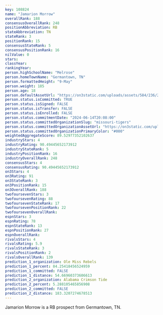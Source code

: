 ```yaml
---
key: 108824
name: "Jamarion Morrow"
overallRank: 188
consensusOverallRank: 248
positionAbbreviation: RB
stateAbbreviation: TN
stateRank: 3
positionRank: 15
consensusStateRank: 5
consensusPositionRank: 16
nilValue: 0
stars: 
classYear: 
rankingYear: 
person.highSchoolName: "Melrose"
person.homeTownName: "Germantown, TN"
person.formattedHeight: "9-May"
person.weight: 185
person.age: 18
person.defaultAssetUrl: "https://on3static.com/uploads/assets/584/236/236584.png"
person.status.isCommitted: TRUE
person.status.isSigned: FALSE
person.status.isTransfer: FALSE
person.status.isEnrolled: FALSE
person.status.commitmentDate: "2024-06-14T20:08:00"
person.status.committedOrganizationSlug: "missouri-tigers"
person.status.committedOrganizationAssetUrl: "https://on3static.com/uploads/assets/52/150/150052.svg"
person.status.committedOrganizationPrimaryColor: "#000"
weightedAggregateScore: 89.52977352102637
industryStars: 4
industryRating: 90.49445652173912
industryStateRank: 5
industryPositionRank: 16
industryOverallRank: 248
consensusStars: 4
consensusRating: 90.49445652173912
on3Stars: 4
on3Rating: 91
on3StateRank: 3
on3PositionRank: 15
on3OverallRank: 188
twofoursevenStars: 3
twofoursevenRating: 88
twofoursevenStateRank: 17
twofoursevenPositionRank: 22
twofoursevenOverallRank: 
espnStars: 3
espnRating: 78
espnStateRank: 13
espnPositionRank: 27
espnOverallRank: 
rivalsStars: 4
rivalsRating: 5.9
rivalsStateRank: 3
rivalsPositionRank: 2
rivalsOverallRank: 139
prediction_1_organization: Ole Miss Rebels
prediction_1_percent: 84.25418456524959
prediction_1_committed: FALSE
prediction_1_distance: 54.66960373606613
prediction_2_organization: Alabama Crimson Tide
prediction_2_percent: 5.288105465856908
prediction_2_committed: FALSE
prediction_2_distance: 183.3207274678513
---
```

Jamarion Morrow is a RB prospect from Germantown, TN.